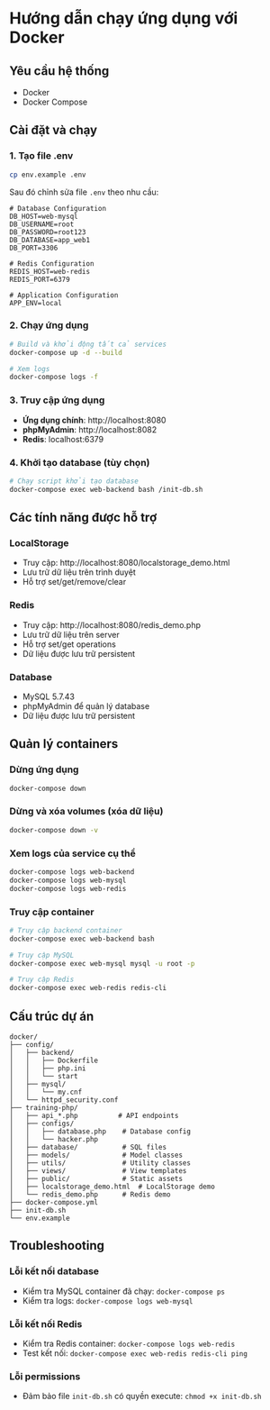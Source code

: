 # Hướng dẫn chạy ứng dụng với Docker

## Yêu cầu hệ thống
- Docker
- Docker Compose

## Cài đặt và chạy

### 1. Tạo file .env
```bash
cp env.example .env
```

Sau đó chỉnh sửa file `.env` theo nhu cầu:
```env
# Database Configuration
DB_HOST=web-mysql
DB_USERNAME=root
DB_PASSWORD=root123
DB_DATABASE=app_web1
DB_PORT=3306

# Redis Configuration
REDIS_HOST=web-redis
REDIS_PORT=6379

# Application Configuration
APP_ENV=local
```

### 2. Chạy ứng dụng
```bash
# Build và khởi động tất cả services
docker-compose up -d --build

# Xem logs
docker-compose logs -f
```

### 3. Truy cập ứng dụng
- **Ứng dụng chính**: http://localhost:8080
- **phpMyAdmin**: http://localhost:8082
- **Redis**: localhost:6379

### 4. Khởi tạo database (tùy chọn)
```bash
# Chạy script khởi tạo database
docker-compose exec web-backend bash /init-db.sh
```

## Các tính năng được hỗ trợ

### LocalStorage
- Truy cập: http://localhost:8080/localstorage_demo.html
- Lưu trữ dữ liệu trên trình duyệt
- Hỗ trợ set/get/remove/clear

### Redis
- Truy cập: http://localhost:8080/redis_demo.php
- Lưu trữ dữ liệu trên server
- Hỗ trợ set/get operations
- Dữ liệu được lưu trữ persistent

### Database
- MySQL 5.7.43
- phpMyAdmin để quản lý database
- Dữ liệu được lưu trữ persistent

## Quản lý containers

### Dừng ứng dụng
```bash
docker-compose down
```

### Dừng và xóa volumes (xóa dữ liệu)
```bash
docker-compose down -v
```

### Xem logs của service cụ thể
```bash
docker-compose logs web-backend
docker-compose logs web-mysql
docker-compose logs web-redis
```

### Truy cập container
```bash
# Truy cập backend container
docker-compose exec web-backend bash

# Truy cập MySQL
docker-compose exec web-mysql mysql -u root -p

# Truy cập Redis
docker-compose exec web-redis redis-cli
```

## Cấu trúc dự án
```
docker/
├── config/
│   ├── backend/
│   │   ├── Dockerfile
│   │   ├── php.ini
│   │   └── start
│   ├── mysql/
│   │   └── my.cnf
│   └── httpd_security.conf
├── training-php/
│   ├── api_*.php          # API endpoints
│   ├── configs/
│   │   ├── database.php    # Database config
│   │   └── hacker.php
│   ├── database/           # SQL files
│   ├── models/             # Model classes
│   ├── utils/              # Utility classes
│   ├── views/              # View templates
│   ├── public/             # Static assets
│   ├── localstorage_demo.html  # LocalStorage demo
│   └── redis_demo.php      # Redis demo
├── docker-compose.yml
├── init-db.sh
└── env.example
```

## Troubleshooting

### Lỗi kết nối database
- Kiểm tra MySQL container đã chạy: `docker-compose ps`
- Kiểm tra logs: `docker-compose logs web-mysql`

### Lỗi kết nối Redis
- Kiểm tra Redis container: `docker-compose logs web-redis`
- Test kết nối: `docker-compose exec web-redis redis-cli ping`

### Lỗi permissions
- Đảm bảo file `init-db.sh` có quyền execute: `chmod +x init-db.sh`

